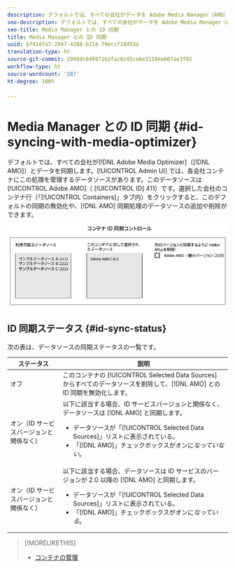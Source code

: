 ```yaml
---
description: デフォルトでは、すべての会社がデータを Adobe Media Manager（AMO）と同期します。Admin UI では、各会社コンテナにこの処理を管理するデータソースがあります。このデータソースは Adobe AMO（ID 411）です。選択した会社のコンテナ行（「Containers」タブ内）をクリックすると、このデフォルトの同期の無効化や、AMO 同期処理のデータソースの追加や削除ができます。
seo-description: デフォルトでは、すべての会社がデータを Adobe Media Manager（AMO）と同期します。Admin UI では、各会社コンテナにこの処理を管理するデータソースがあります。このデータソースは Adobe AMO（ID 411）です。選択した会社のコンテナ行（「Containers」タブ内）をクリックすると、このデフォルトの同期の無効化や、AMO 同期処理のデータソースの追加や削除ができます。
seo-title: Media Manager との ID 同期
title: Media Manager との ID 同期
uuid: b741dfa7-2947-4288-b214-79eccf18d53a
translation-type: ht
source-git-commit: 2998dc049971b2fac8c45ca6e3118ea607ae3f92
workflow-type: ht
source-wordcount: '287'
ht-degree: 100%

---
```



# Media Manager との ID 同期 {#id-syncing-with-media-optimizer}

デフォルトでは、すべての会社が[!DNL Adobe Media Optimizer]（[!DNL AMO]）とデータを同期します。[!UICONTROL Admin UI] では、各会社コンテナにこの処理を管理するデータソースがあります。このデータソースは [!UICONTROL Adobe AMO]（ [!UICONTROL ID] 411）です。選択した会社のコンテナ行（「[!UICONTROL Containers]」タブ内）をクリックすると、このデフォルトの同期の無効化や、[!DNL AMO] 同期処理のデータソースの追加や削除ができます。

![](assets/id-sync.png)

## ID 同期ステータス {#id-sync-status}

次の表は、データソースの同期ステータスの一覧です。

| ステータス | 説明 |
|------ | -------- |
| オフ | このコンテナの [!UICONTROL Selected Data Sources] からすべてのデータソースを削除して、[!DNL AMO] との ID 同期を無効化します。 |
| オン（ID サービスバージョンと関係なく） | 以下に該当する場合、ID サービスバージョンと関係なく、データソースは [!DNL AMO] と同期します。 <ul><li>データソースが「[!UICONTROL Selected Data Sources]」リストに表示されている。</li><li>「[!DNL AMO]」チェックボックスがオンに&#x200B;*なっていない*。</li></ul> |
| オン（ID サービスバージョンと関係なく） | 以下に該当する場合、データソースは ID サービスのバージョンが 2.0 以降の [!DNL AMO] と同期します。 <ul><li>データソースが「[!UICONTROL Selected Data Sources]」リストに表示されている。</li><li>「[!DNL AMO]」チェックボックスがオンに&#x200B;*なっている*。</li></ul> |

>[!MORELIKETHIS]
>
>* [コンテナの管理](../companies/admin-manage-containers.md#task_61DB5CEECC5049DD8D059C642AC3F967)

